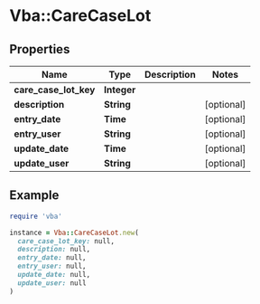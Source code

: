 # Vba::CareCaseLot

## Properties

| Name | Type | Description | Notes |
| ---- | ---- | ----------- | ----- |
| **care_case_lot_key** | **Integer** |  |  |
| **description** | **String** |  | [optional] |
| **entry_date** | **Time** |  | [optional] |
| **entry_user** | **String** |  | [optional] |
| **update_date** | **Time** |  | [optional] |
| **update_user** | **String** |  | [optional] |

## Example

```ruby
require 'vba'

instance = Vba::CareCaseLot.new(
  care_case_lot_key: null,
  description: null,
  entry_date: null,
  entry_user: null,
  update_date: null,
  update_user: null
)
```


